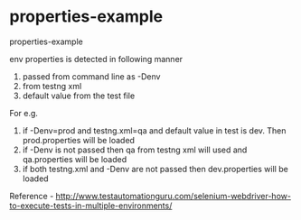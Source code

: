 # properties-example
properties-example

env properties is detected in following manner
1. passed from command line as -Denv
2. from testng xml
3. default value from the test file

For e.g. 
1. if -Denv=prod and testng.xml=qa and default value in test is dev. Then prod.properties will be loaded
2. if -Denv is not passed then qa from testng xml will used and qa.properties will be loaded
3. if both testng.xml and -Denv are not passed then dev.properties will be loaded

Reference - http://www.testautomationguru.com/selenium-webdriver-how-to-execute-tests-in-multiple-environments/
